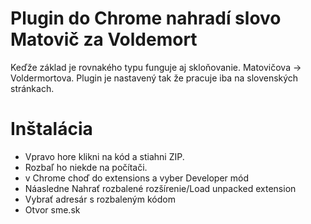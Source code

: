 # Plugin do Chrome nahradí slovo Matovič za Voldemort
Keďže základ je rovnakého typu funguje aj skloňovanie. Matovičova -> Voldermortova.
Plugin je nastavený tak že pracuje iba na slovenských stránkach.

# Inštalácia
- Vpravo hore klikni na kód a stiahni ZIP. 
- Rozbaľ ho niekde na počítači. 
- v Chrome choď do extensions a vyber Developer mód
- Náasledne Nahrať rozbalené rozšírenie/Load unpacked extension
- Vybrať adresár s rozbaleným kódom
- Otvor sme.sk
